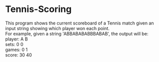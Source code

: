 # Tennis-Scoring
This program shows the current scoreboard of a Tennis match given an input string showing which player won each point. <br>
For example, given a string 'ABBABABABBBABAB', the output will be: <br>
player: A B <br>
sets: 0 0 <br>
games: 0 1<br>
score: 30 40
